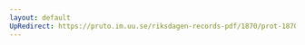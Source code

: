 ```yaml
---
layout: default
UpRedirect: https://pruto.im.uu.se/riksdagen-records-pdf/1870/prot-1870--fk--301/prot-1870--fk--301_005.pdf
---
```

